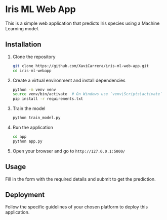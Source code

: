 # Iris ML Web App

This is a simple web application that predicts Iris species using a Machine Learning model.

## Installation

1. Clone the repository
    ```bash
    git clone https://github.com/XaviCarrera/iris-ml-web-app.git
    cd iris-ml-webapp
    ```

2. Create a virtual environment and install dependencies
    ```bash
    python -m venv venv
    source venv/bin/activate  # On Windows use `venv\Scripts\activate`
    pip install -r requirements.txt
    ```

3. Train the model
    ```bash
    python train_model.py
    ```

4. Run the application
    ```bash
    cd app
    python app.py
    ```

5. Open your browser and go to `http://127.0.0.1:5000/`

## Usage

Fill in the form with the required details and submit to get the prediction.

## Deployment

Follow the specific guidelines of your chosen platform to deploy this application.